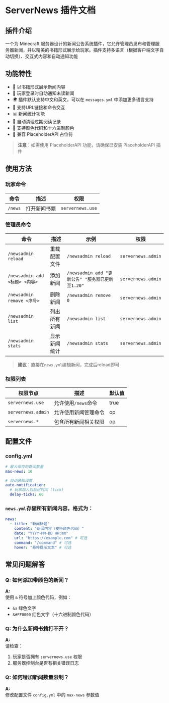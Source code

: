 # ServerNews 插件文档

## 插件介绍
一个为 Minecraft 服务器设计的新闻公告系统插件，它允许管理员发布和管理服务器新闻，并以精美的书籍形式展示给玩家。插件支持多语言（根据客户端文字自动切换）、交互式内容和自动通知功能

## 功能特性
- 📖 以书籍形式展示新闻内容
- 🔔 玩家登录时自动通知未读新闻
- 🌍 插件默认支持中文和英文，可以在 `messages.yml` 中添加更多语言支持
- 🔗 支持URL链接和命令交互
- 📊 新闻统计功能
- 📅 自动清理过期阅读记录
- 🎨 支持颜色代码和十六进制颜色
- 📱 兼容 PlaceholderAPI 占位符

> **注意**：如需使用 PlaceholderAPI 功能，请确保已安装 PlaceholderAPI 插件

## 使用方法

### 玩家命令
| 命令 | 描述 | 权限 |
|------|------|------|
| `/news` | 打开新闻书籍 | `servernews.use` |

### 管理员命令
| 命令 | 描述 | 示例 | 权限 |
|------|------|------|------|
| `/newsadmin reload` | 重载配置文件 | `/newsadmin reload` | `servernews.admin` |
| `/newsadmin add <标题> <内容>` | 添加新闻 | `/newsadmin add "更新公告" "服务器已更新至1.20"` | `servernews.admin` |
| `/newsadmin remove <序号>` | 删除新闻 | `/newsadmin remove 0` | `servernews.admin` |
| `/newsadmin list` | 列出所有新闻 | `/newsadmin list` | `servernews.admin` |
| `/newsadmin stats` | 显示新闻统计 | `/newsadmin stats` | `servernews.admin` |

> **建议**：直接在`news.yml`编辑新闻，完成后reload即可

### 权限列表

| 权限节点            | 描述                     | 默认值 |
|---------------------|--------------------------|--------|
| `servernews.use`    | 允许使用`/news`命令      | true   |
| `servernews.admin`  | 允许使用新闻管理命令     | op     |
| `servernews.*`      | 包含所有新闻相关权限    | op     |

## 配置文件

### config.yml
```yaml
# 最大保存的新闻数量
max-news: 10

# 自动通知设置
auto-notification:
  # 玩家加入后延迟时间 (tick)
  delay-ticks: 60
```

### `news.yml`存储所有新闻内容，格式为：

```yaml
news:
  - title: "新闻标题"
    content: "新闻内容（支持颜色代码）"
    date: "YYYY-MM-DD HH:mm"
    url: "https://example.com" # 可选
    command: "/command" # 可选
    hover: "悬停提示文本" # 可选
```

## 常见问题解答

### Q: 如何添加带颜色的新闻？
**A:**  
使用 `&` 符号加上颜色代码，例如：
- `&a` 绿色文字
- `&#FF0000` 红色文字（十六进制颜色代码）

### Q: 为什么新闻书籍打不开？
**A:**  
请检查：
1. 玩家是否拥有 `servernews.use` 权限
2. 服务器控制台是否有相关错误日志

### Q: 如何增加新闻数量限制？
**A:**  
修改配置文件 `config.yml` 中的 `max-news` 参数值
